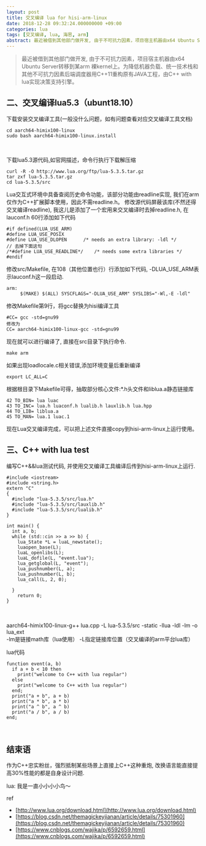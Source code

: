 ```yaml
---
layout: post
title: 交叉编译 lua for hisi-arm-linux
date: 2018-12-28 09:32:24.000000000 +09:00
categories: lua
tags: [交叉编译, lua, 海思, arm]
abstract: 最近被借到其他部门做开发, 由于不可抗力因素，项目宿主机器由x64 Ubuntu Server转移到某arm 裸kernel上。为降低机器负载、统一技术栈和其他不可抗力因素后端调度器用C++11重构原有JAVA工程，由C++ with lua实现决策支持引擎。
---
```


<!-- toc -->

> 最近被借到其他部门做开发, 由于不可抗力因素，项目宿主机器由x64 Ubuntu Server转移到某arm 裸kernel上。为降低机器负载、统一技术栈和其他不可抗力因素后端调度器用C++11重构原有JAVA工程，由C++ with lua实现决策支持引擎。

## 二、**交叉编译lua5.3（ubunt18.10）**

下载安装交叉编译工具(一般没什么问题，如有问题查看对应交叉编译工具文档) 
    
    
    cd aarch64-himix100-linux
    sudo bash aarch64-himix100-linux.install


​    

下载lua5.3源代码,如官网描述，命令行执行下载解压缩 
    
    
    curl -R -O http://www.lua.org/ftp/lua-5.3.5.tar.gz
    tar zxf lua-5.3.5.tar.gz
    cd lua-5.3.5/src

Lua交互式环境中具备查阅历史命令功能，该部分功能由readline实现, 我们在arm仅作为C++扩展脚本使用，因此不需readline.h。 修改源代码屏蔽该库(不然还得交叉编译readline), 我这儿是添加了一个宏用来交叉编译时去掉readline.h, 在lauconf.h 60行添加如下代码 
    
    
    #if defined(LUA_USE_ARM)
    #define LUA_USE_POSIX
    #define LUA_USE_DLOPEN      /* needs an extra library: -ldl */
    // 去掉下面这句
    /*#define LUA_USE_READLINE*/    /* needs some extra libraries */
    #endif


修改src/Makefile, 在108（其他位置也行）行添加如下代码, -DLUA_USE_ARM表示lauconf.h这一段启动. 
    
    
    arm:
         $(MAKE) $(ALL) SYSCFLAGS="-DLUA_USE_ARM" SYSLIBS="-Wl,-E -ldl"


修改Makefile第9行，将gcc替换为hisi编译工具 
    
    
    #CC= gcc -std=gnu99
    修改为
    CC= aarch64-himix100-linux-gcc -std=gnu99


现在就可以进行编译了, 直接在src目录下执行命令. 
    
    
    make arm

如果出现loadlocale.c相关错误,添加环境变量后重新编译 
    
    
    export LC_ALL=C

根据根目录下Makefile可得，抽取部分核心文件:*.h头文件和liblua.a静态链接库 
    
    
    42 TO_BIN= lua luac
    43 TO_INC= lua.h luaconf.h lualib.h lauxlib.h lua.hpp
    44 TO_LIB= liblua.a
    45 TO_MAN= lua.1 luac.1

现在Lua交叉编译完成，可以把上述文件直接copy到hisi-arm-linux上运行使用。 

## 三、**C++ with lua test**

编写C++&&lua测试代码, 并使用交叉编译工具编译后传到hisi-arm-linux上运行. 
    
    
    #include <iostream>
    #include <string.h>  
    extern "C"
    {
      #include "lua-5.3.5/src/lua.h"  
      #include "lua-5.3.5/src/lauxlib.h"  
      #include "lua-5.3.5/src/lualib.h"  
    }	
    
    int main() {  
      int a, b;
      while (std::cin >> a >> b) {
        lua_State *L = luaL_newstate(); 
        luaopen_base(L);
        luaL_openlibs(L);
        luaL_dofile(L, "event.lua");
        lua_getglobal(L, "event");
        lua_pushnumber(L, a);
        lua_pushnumber(L, b);
        lua_call(L, 2, 0);
    
      }
        return 0; 
    }


​    
​    
​    aarch64-himix100-linux-g++  lua.cpp -L lua-5.3.5/src -static -llua -ldl -lm  -o lua_ext
​    
    -lm是链接math库（lua使用）
    -L指定链接库位置（交叉编译的arm平台lua库）


lua代码 
    
    
    function event(a, b)
      if a + b < 10 then
        print("welcome to C++ with lua regular")
      else	
        print("welcome to C++ with lua regular")
      end;
      print("a + b", a + b)
      print("a * b", a * b)
      print("a ^ b", a ^ b)
      print("a / b", a / b)
    end;

 



## 结束语

作为C++忠实粉丝，强烈抵制某些场景上直接上C++这种重炮, 改换语言能直接提高30%性能的都是自身设计问题. 

lua: 我是一直小小小小鸟～   

ref 
- [http://www.lua.org/download.html](http://www.lua.org/download.html)
- [https://blog.csdn.net/themagickeyjianan/article/details/75301960](https://blog.csdn.net/themagickeyjianan/article/details/75301960) 
- [https://www.cnblogs.com/wajika/p/6592659.html](https://www.cnblogs.com/wajika/p/6592659.html)

